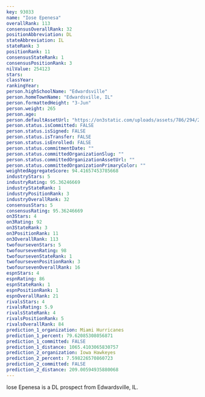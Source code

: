 ```yaml
---
key: 93033
name: "Iose Epenesa"
overallRank: 113
consensusOverallRank: 32
positionAbbreviation: DL
stateAbbreviation: IL
stateRank: 3
positionRank: 11
consensusStateRank: 1
consensusPositionRank: 3
nilValue: 254123
stars: 
classYear: 
rankingYear: 
person.highSchoolName: "Edwardsville"
person.homeTownName: "Edwardsville, IL"
person.formattedHeight: "3-Jun"
person.weight: 265
person.age: 
person.defaultAssetUrl: "https://on3static.com/uploads/assets/786/294/294786.jpg"
person.status.isCommitted: FALSE
person.status.isSigned: FALSE
person.status.isTransfer: FALSE
person.status.isEnrolled: FALSE
person.status.commitmentDate: ""
person.status.committedOrganizationSlug: ""
person.status.committedOrganizationAssetUrl: ""
person.status.committedOrganizationPrimaryColor: ""
weightedAggregateScore: 94.41657453785668
industryStars: 5
industryRating: 95.36246669
industryStateRank: 1
industryPositionRank: 3
industryOverallRank: 32
consensusStars: 5
consensusRating: 95.36246669
on3Stars: 4
on3Rating: 92
on3StateRank: 3
on3PositionRank: 11
on3OverallRank: 113
twofoursevenStars: 5
twofoursevenRating: 98
twofoursevenStateRank: 1
twofoursevenPositionRank: 3
twofoursevenOverallRank: 16
espnStars: 4
espnRating: 86
espnStateRank: 1
espnPositionRank: 1
espnOverallRank: 21
rivalsStars: 4
rivalsRating: 5.9
rivalsStateRank: 4
rivalsPositionRank: 5
rivalsOverallRank: 84
prediction_1_organization: Miami Hurricanes
prediction_1_percent: 79.62085308056871
prediction_1_committed: FALSE
prediction_1_distance: 1065.4103065830757
prediction_2_organization: Iowa Hawkeyes
prediction_2_percent: 7.598226570860723
prediction_2_committed: FALSE
prediction_2_distance: 209.00594935880068
---
```

Iose Epenesa is a DL prospect from Edwardsville, IL.